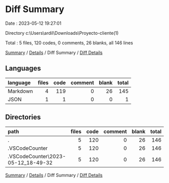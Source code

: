 # Diff Summary

Date : 2023-05-12 19:27:01

Directory c:\\Users\\ardil\\Downloads\\Proyecto-cliente(1)

Total : 5 files,  120 codes, 0 comments, 26 blanks, all 146 lines

[Summary](results.md) / [Details](details.md) / Diff Summary / [Diff Details](diff-details.md)

## Languages
| language | files | code | comment | blank | total |
| :--- | ---: | ---: | ---: | ---: | ---: |
| Markdown | 4 | 119 | 0 | 26 | 145 |
| JSON | 1 | 1 | 0 | 0 | 1 |

## Directories
| path | files | code | comment | blank | total |
| :--- | ---: | ---: | ---: | ---: | ---: |
| . | 5 | 120 | 0 | 26 | 146 |
| .VSCodeCounter | 5 | 120 | 0 | 26 | 146 |
| .VSCodeCounter\\2023-05-12_18-49-32 | 5 | 120 | 0 | 26 | 146 |

[Summary](results.md) / [Details](details.md) / Diff Summary / [Diff Details](diff-details.md)